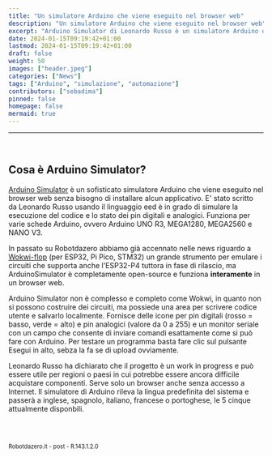 ```yaml
---
title: "Un simulatore Arduino che viene eseguito nel browser web"
description: "Un simulatore Arduino che viene eseguito nel browser web"
excerpt: "Arduino Simulator di Leonardo Russo è un simulatore Arduino open-source scritto in JavaScript che esegue il codice direttamente nel browser Web e mostra l'uscita seriale e lo stato dei pin digitali / analogici per varie schede Arduino, ovvero Arduino UNO...."
date: 2024-01-15T09:19:42+01:00
lastmod: 2024-01-15T09:19:42+01:00
draft: false
weight: 50
images: ["header.jpeg"]
categories: ["News"]
tags: ["Arduino", "simulazione", "automazione"]
contributors: ["sebadima"]
pinned: false
homepage: false
mermaid: true
---
```




<hr>
<br>
<!-- https://www.cnx-software.com/2024/01/16/arduinosimulator-is-an-open-source-arduino-simulator-that-runs-on-your-web-browser/ -->

## Cosa è Arduino Simulator?

<a href="https://github.com/lrusso/ArduinoSimulator/" target="_blank">Arduino Simulator</a> è un sofisticato simulatore Arduino che viene eseguito nel browser web senza bisogno di installare alcun applicativo. E' stato scritto da Leonardo Russo usando il linguaggio eed è in grado di simulare la esecuzione del codice e lo stato dei pin digitali e analogici. Funziona per varie schede Arduino, ovvero Arduino UNO R3, MEGA1280, MEGA2560 e NANO V3.

In passato su Robotdazero abbiamo già accennato nelle news riguardo a <a href="https://wokwi.com/" target="_blank">Wokwi-flop</a> (per ESP32, Pi Pico, STM32) un grande strumento per emulare i circuiti che supporta anche l'ESP32-P4 tuttora in fase di rilascio, ma ArduinoSimulator è completamente open-source e funziona **interamente** in un browser web.

Arduino Simulator non è complesso e completo come Wokwi, in quanto non si possono costruire dei circuiti, ma possiede una area per scrivere codice utente e salvarlo localmente. Fornisce delle icone per pin digitali (rosso = basso, verde = alto) e pin analogici (valore da 0 a 255) e un monitor seriale con un campo che consente di inviare comandi esattamente come si può fare con Arduino. Per testare un programma basta fare clic sul pulsante Esegui in alto, sebza la fa se di upload ovviamente.

Leonardo Russo ha dichiarato che il progetto è un work in progress e può essere utile per regioni o paesi in cui potrebbe essere ancora difficile acquistare componenti. Serve solo un browser anche senza accesso a Internet. Il simulatore di Arduino rileva la lingua predefinita del sistema e passerà a inglese, spagnolo, italiano, francese o portoghese, le 5 cinque attualmente disponbili.

<br>
<br>
<p style="font-size: 0.80em;">Robotdazero.it -  post - R.143.1.2.0</p> 
